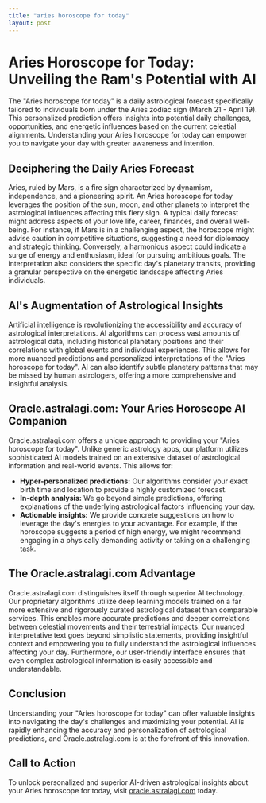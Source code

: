 ```yaml
---
title: "aries horoscope for today"
layout: post
---
```


# Aries Horoscope for Today: Unveiling the Ram's Potential with AI

The "Aries horoscope for today" is a daily astrological forecast specifically tailored to individuals born under the Aries zodiac sign (March 21 - April 19).  This personalized prediction offers insights into potential daily challenges, opportunities, and energetic influences based on the current celestial alignments. Understanding your Aries horoscope for today can empower you to navigate your day with greater awareness and intention.

## Deciphering the Daily Aries Forecast

Aries, ruled by Mars, is a fire sign characterized by dynamism, independence, and a pioneering spirit.  An Aries horoscope for today leverages the position of the sun, moon, and other planets to interpret the astrological influences affecting this fiery sign.  A typical daily forecast might address aspects of your love life, career, finances, and overall well-being. For instance, if Mars is in a challenging aspect, the horoscope might advise caution in competitive situations, suggesting a need for diplomacy and strategic thinking. Conversely, a harmonious aspect could indicate a surge of energy and enthusiasm, ideal for pursuing ambitious goals.  The interpretation also considers the specific day's planetary transits, providing a granular perspective on the energetic landscape affecting Aries individuals.

## AI's Augmentation of Astrological Insights

Artificial intelligence is revolutionizing the accessibility and accuracy of astrological interpretations. AI algorithms can process vast amounts of astrological data, including historical planetary positions and their correlations with global events and individual experiences.  This allows for more nuanced predictions and personalized interpretations of the "Aries horoscope for today". AI can also identify subtle planetary patterns that may be missed by human astrologers, offering a more comprehensive and insightful analysis.

## Oracle.astralagi.com: Your Aries Horoscope AI Companion

Oracle.astralagi.com offers a unique approach to providing your "Aries horoscope for today". Unlike generic astrology apps, our platform utilizes sophisticated AI models trained on an extensive dataset of astrological information and real-world events. This allows for:

* **Hyper-personalized predictions:** Our algorithms consider your exact birth time and location to provide a highly customized forecast.
* **In-depth analysis:** We go beyond simple predictions, offering explanations of the underlying astrological factors influencing your day.
* **Actionable insights:** We provide concrete suggestions on how to leverage the day's energies to your advantage.  For example, if the horoscope suggests a period of high energy, we might recommend engaging in a physically demanding activity or taking on a challenging task.

## The Oracle.astralagi.com Advantage

Oracle.astralagi.com distinguishes itself through superior AI technology.  Our proprietary algorithms utilize deep learning models trained on a far more extensive and rigorously curated astrological dataset than comparable services. This enables more accurate predictions and deeper correlations between celestial movements and their terrestrial impacts. Our nuanced interpretative text goes beyond simplistic statements, providing insightful context and empowering you to fully understand the astrological influences affecting your day. Furthermore, our user-friendly interface ensures that even complex astrological information is easily accessible and understandable.


## Conclusion

Understanding your "Aries horoscope for today" can offer valuable insights into navigating the day's challenges and maximizing your potential.  AI is rapidly enhancing the accuracy and personalization of astrological predictions, and Oracle.astralagi.com is at the forefront of this innovation.

## Call to Action

To unlock personalized and superior AI-driven astrological insights about your Aries horoscope for today, visit [oracle.astralagi.com](https://oracle.astralagi.com) today.